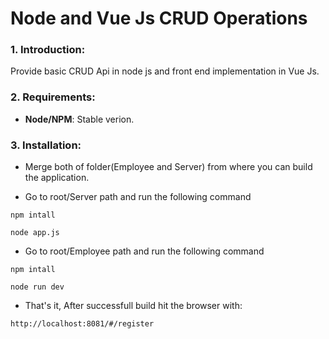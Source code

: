 # Node and Vue Js CRUD Operations

### 1. Introduction:

Provide basic CRUD Api in node js and front end implementation in Vue Js.

### 2. Requirements:

* **Node/NPM**: Stable verion.

### 3. Installation:
* Merge both of folder(Employee and Server) from where you can build the application.

* Go to root/Server path and run the following command

```
npm intall
```
```
node app.js
```
* Go to root/Employee path and run the following command
```
npm intall
```
```
node run dev
```

* That's it, After successfull build hit the browser with:
```
http://localhost:8081/#/register
```